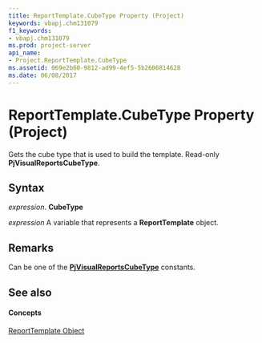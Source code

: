 ```yaml
---
title: ReportTemplate.CubeType Property (Project)
keywords: vbapj.chm131079
f1_keywords:
- vbapj.chm131079
ms.prod: project-server
api_name:
- Project.ReportTemplate.CubeType
ms.assetid: 069e2b60-9812-ad99-4ef5-5b2606814628
ms.date: 06/08/2017
---
```



# ReportTemplate.CubeType Property (Project)

Gets the cube type that is used to build the template. Read-only  **PjVisualReportsCubeType**.


## Syntax

 _expression_. **CubeType**

 _expression_ A variable that represents a **ReportTemplate** object.


## Remarks

Can be one of the  **[PjVisualReportsCubeType](Project.PjVisualReportsCubeType.md)** constants.


## See also


#### Concepts


[ReportTemplate Object](Project.ReportTemplate.md)

